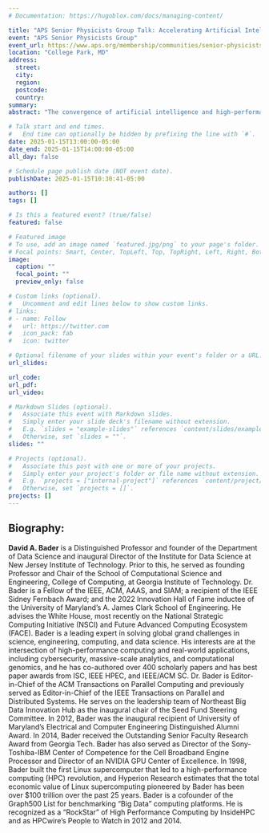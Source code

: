 ```yaml
---
# Documentation: https://hugoblox.com/docs/managing-content/

title: "APS Senior Physicists Group Talk: Accelerating Artificial Intelligence through High Performance Computing"
event: "APS Senior Physicists Group"
event_url: https://www.aps.org/membership/communities/senior-physicists-group
location: "College Park, MD"
address:
  street:
  city:
  region:
  postcode:
  country:
summary:
abstract: "The convergence of artificial intelligence and high-performance computing (HPC) is driving unprecedented advances in solving global grand challenges. From training foundation models and large language models (LLMs) that require thousands of GPUs, to accelerating graph neural networks for detecting disease patterns in human populations, protecting elections from cyber-threats, and improving power grid resilience – the computational demands are extraordinary. These challenges extend beyond traditional HPC applications, introducing new complexities in data locality, scalability, and system architecture. The massive computational requirements of modern AI models, often exceeding hundreds of petaFLOPS during training, demand novel approaches to distributed computing, memory hierarchies, and interconnect technologies. This talk explores the symbiotic relationship between AI and HPC, examining how advances in parallel computing architectures and algorithms are enabling the next generation of AI systems, while AI-driven approaches are transforming how we design and optimize HPC systems. Bader will discuss cutting-edge research in AI acceleration, scalable training and inference techniques, and the future of heterogeneous computing architectures needed to power the next generation of artificial intelligence."

# Talk start and end times.
#   End time can optionally be hidden by prefixing the line with `#`.
date: 2025-01-15T13:00:00-05:00
date_end: 2025-01-15T14:00:00-05:00
all_day: false

# Schedule page publish date (NOT event date).
publishDate: 2025-01-15T10:30:41-05:00

authors: []
tags: []

# Is this a featured event? (true/false)
featured: false

# Featured image
# To use, add an image named `featured.jpg/png` to your page's folder. 
# Focal points: Smart, Center, TopLeft, Top, TopRight, Left, Right, BottomLeft, Bottom, BottomRight.
image:
  caption: ""
  focal_point: ""
  preview_only: false

# Custom links (optional).
#   Uncomment and edit lines below to show custom links.
# links:
# - name: Follow
#   url: https://twitter.com
#   icon_pack: fab
#   icon: twitter

# Optional filename of your slides within your event's folder or a URL.
url_slides:

url_code:
url_pdf:
url_video:

# Markdown Slides (optional).
#   Associate this event with Markdown slides.
#   Simply enter your slide deck's filename without extension.
#   E.g. `slides = "example-slides"` references `content/slides/example-slides.md`.
#   Otherwise, set `slides = ""`.
slides: ""

# Projects (optional).
#   Associate this post with one or more of your projects.
#   Simply enter your project's folder or file name without extension.
#   E.g. `projects = ["internal-project"]` references `content/project/deep-learning/index.md`.
#   Otherwise, set `projects = []`.
projects: []
---
```


## Biography: ##

**David A. Bader** is a Distinguished Professor and founder of the Department of Data Science and inaugural Director of the Institute for Data Science at New Jersey Institute of Technology. Prior to this, he served as founding Professor and Chair of the School of Computational Science and Engineering, College of Computing, at Georgia Institute of Technology. Dr. Bader is a Fellow of the IEEE, ACM, AAAS, and SIAM; a recipient of the IEEE Sidney Fernbach Award; and the 2022 Innovation Hall of Fame inductee of the University of Maryland’s A. James Clark School of Engineering. He advises the White House, most recently on the National Strategic Computing Initiative (NSCI) and Future Advanced Computing Ecosystem (FACE). Bader is a leading expert in solving global grand challenges in science, engineering, computing, and data science. His interests are at the intersection of high-performance computing and real-world applications, including cybersecurity, massive-scale analytics, and computational genomics, and he has co-authored over 400 scholarly papers and has best paper awards from ISC, IEEE HPEC, and IEEE/ACM SC. Dr. Bader is Editor-in-Chief of the ACM Transactions on Parallel Computing and previously served as Editor-in-Chief of the IEEE Transactions on Parallel and Distributed Systems. He serves on the leadership team of Northeast Big Data Innovation Hub as the inaugural chair of the Seed Fund Steering Committee. In 2012, Bader was the inaugural recipient of University of Maryland’s Electrical and Computer Engineering Distinguished Alumni Award. In 2014, Bader received the Outstanding Senior Faculty Research Award from Georgia Tech. Bader has also served as Director of the Sony-Toshiba-IBM Center of Competence for the Cell Broadband Engine Processor and Director of an NVIDIA GPU Center of Excellence. In 1998, Bader built the first Linux supercomputer that led to a high-performance computing (HPC) revolution, and Hyperion Research estimates that the total economic value of Linux supercomputing pioneered by Bader has been over $100 trillion over the past 25 years. Bader is a cofounder of the Graph500 List for benchmarking “Big Data” computing platforms. He is recognized as a “RockStar” of High Performance Computing by InsideHPC and as HPCwire’s People to Watch in 2012 and 2014.